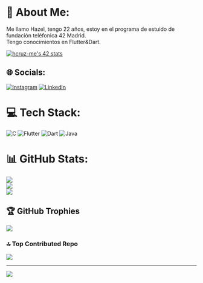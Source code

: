 # 💫 About Me:
Me llamo Hazel, tengo 22 años, estoy en el programa de estuido de fundación teléfonica 42 Madrid. <br>Tengo conocimientos en Flutter&Dart.

[![hcruz-me's 42 stats](https://badge.mediaplus.ma/greenbinary/hcruz-me?UM6P=off)](https://github.com/oakoudad/badge42)

## 🌐 Socials:
[![Instagram](https://img.shields.io/badge/Instagram-%23E4405F.svg?logo=Instagram&logoColor=white)](https://instagram.com/hzzzlc) [![LinkedIn](https://img.shields.io/badge/LinkedIn-%230077B5.svg?logo=linkedin&logoColor=white)](https://linkedin.com/in/HazelMéndez) 

# 💻 Tech Stack:
![C](https://img.shields.io/badge/c-%2300599C.svg?style=for-the-badge&logo=c&logoColor=white) ![Flutter](https://img.shields.io/badge/Flutter-%2302569B.svg?style=for-the-badge&logo=Flutter&logoColor=white) ![Dart](https://img.shields.io/badge/dart-%230175C2.svg?style=for-the-badge&logo=dart&logoColor=white) ![Java](https://img.shields.io/badge/java-%23ED8B00.svg?style=for-the-badge&logo=openjdk&logoColor=white)
# 📊 GitHub Stats:
![](https://github-readme-stats.vercel.app/api?username=hzzzlc&theme=dracula&hide_border=false&include_all_commits=false&count_private=false)<br/>
![](https://github-readme-streak-stats.herokuapp.com/?user=hzzzlc&theme=dracula&hide_border=false)<br/>
![](https://github-readme-stats.vercel.app/api/top-langs/?username=hzzzlc&theme=dracula&hide_border=false&include_all_commits=false&count_private=false&layout=compact)

## 🏆 GitHub Trophies
![](https://github-profile-trophy.vercel.app/?username=hzzzlc&theme=radical&no-frame=true&no-bg=false&margin-w=4)

### 🔝 Top Contributed Repo
![](https://github-contributor-stats.vercel.app/api?username=hzzzlc&limit=5&theme=dracula&combine_all_yearly_contributions=true)

---
[![](https://visitcount.itsvg.in/api?id=hzzzlc&icon=0&color=0)](https://visitcount.itsvg.in)

<!-- Proudly created with GPRM ( https://gprm.itsvg.in ) -->
